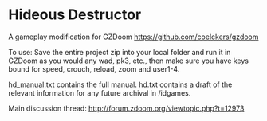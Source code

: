 # Hideous Destructor
A gameplay modification for GZDoom https://github.com/coelckers/gzdoom

To use:
Save the entire project zip into your local folder and run it in GZDoom as you would any wad, pk3, etc.,
then make sure you have keys bound for speed, crouch, reload, zoom and user1-4.

hd_manual.txt contains the full manual.
hd.txt contains a draft of the relevant information for any future archival in /idgames.

Main discussion thread: http://forum.zdoom.org/viewtopic.php?t=12973
